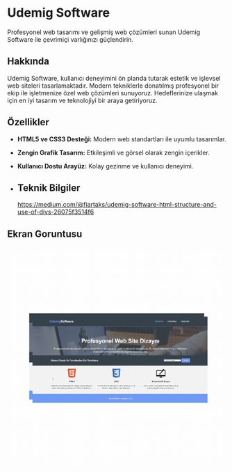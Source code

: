 # Udemig Software
Profesyonel web tasarımı ve gelişmiş web çözümleri sunan Udemig Software ile çevrimiçi varlığınızı güçlendirin.
## Hakkında

Udemig Software, kullanıcı deneyimini ön planda tutarak estetik ve işlevsel web siteleri tasarlamaktadır. Modern tekniklerle donatılmış profesyonel bir ekip ile işletmenize özel web çözümleri sunuyoruz. Hedeflerinize ulaşmak için en iyi tasarım ve teknolojiyi bir araya getiriyoruz.
## Özellikler

- **HTML5 ve CSS3 Desteği:** Modern web standartları ile uyumlu tasarımlar.
- **Zengin Grafik Tasarım:** Etkileşimli ve görsel olarak zengin içerikler.
- **Kullanıcı Dostu Arayüz:** Kolay gezinme ve kullanıcı deneyimi.

- ## Teknik Bilgiler 
    https://medium.com/@fiartaks/udemig-software-html-structure-and-use-of-divs-26075f3514f6

## Ekran Goruntusu
![](UdemigSoftware.gif)




